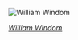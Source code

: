
![William Windom](https://upload.wikimedia.org/wikipedia/commons/thumb/2/28/WINDOM%2C_William-Treasury_%28BEP_engraved_portrait%29.jpg/450px-WINDOM%2C_William-Treasury_%28BEP_engraved_portrait%29.jpg)

*[William Windom](https://wikipedia.org/wiki/File:WINDOM,_William-Treasury_(BEP_engraved_portrait).jpg)*
